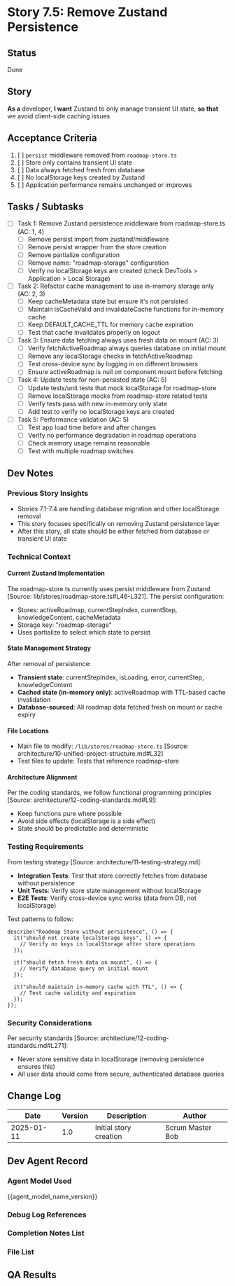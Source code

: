 # Story 7.5: Remove Zustand Persistence

## Status

Done

## Story

**As a** developer,
**I want** Zustand to only manage transient UI state,
**so that** we avoid client-side caching issues

## Acceptance Criteria

1. [ ] `persist` middleware removed from `roadmap-store.ts`
2. [ ] Store only contains transient UI state
3. [ ] Data always fetched fresh from database
4. [ ] No localStorage keys created by Zustand
5. [ ] Application performance remains unchanged or improves

## Tasks / Subtasks

- [ ] Task 1: Remove Zustand persistence middleware from roadmap-store.ts (AC: 1, 4)
  - [ ] Remove persist import from zustand/middleware
  - [ ] Remove persist wrapper from the store creation
  - [ ] Remove partialize configuration
  - [ ] Remove name: "roadmap-storage" configuration
  - [ ] Verify no localStorage keys are created (check DevTools > Application > Local Storage)

- [ ] Task 2: Refactor cache management to use in-memory storage only (AC: 2, 3)
  - [ ] Keep cacheMetadata state but ensure it's not persisted
  - [ ] Maintain isCacheValid and invalidateCache functions for in-memory cache
  - [ ] Keep DEFAULT_CACHE_TTL for memory cache expiration
  - [ ] Test that cache invalidates properly on logout

- [ ] Task 3: Ensure data fetching always uses fresh data on mount (AC: 3)
  - [ ] Verify fetchActiveRoadmap always queries database on initial mount
  - [ ] Remove any localStorage checks in fetchActiveRoadmap
  - [ ] Test cross-device sync by logging in on different browsers
  - [ ] Ensure activeRoadmap is null on component mount before fetching

- [ ] Task 4: Update tests for non-persisted state (AC: 5)
  - [ ] Update tests/unit tests that mock localStorage for roadmap-store
  - [ ] Remove localStorage mocks from roadmap-store related tests
  - [ ] Verify tests pass with new in-memory only state
  - [ ] Add test to verify no localStorage keys are created

- [ ] Task 5: Performance validation (AC: 5)
  - [ ] Test app load time before and after changes
  - [ ] Verify no performance degradation in roadmap operations
  - [ ] Check memory usage remains reasonable
  - [ ] Test with multiple roadmap switches

## Dev Notes

### Previous Story Insights

- Stories 7.1-7.4 are handling database migration and other localStorage removal
- This story focuses specifically on removing Zustand persistence layer
- After this story, all state should be either fetched from database or transient UI state

### Technical Context

#### Current Zustand Implementation

The roadmap-store.ts currently uses persist middleware from Zustand [Source: lib/stores/roadmap-store.ts#L46-L321]. The persist configuration:

- Stores: activeRoadmap, currentStepIndex, currentStep, knowledgeContent, cacheMetadata
- Storage key: "roadmap-storage"
- Uses partialize to select which state to persist

#### State Management Strategy

After removal of persistence:

- **Transient state**: currentStepIndex, isLoading, error, currentStep, knowledgeContent
- **Cached state (in-memory only)**: activeRoadmap with TTL-based cache invalidation
- **Database-sourced**: All roadmap data fetched fresh on mount or cache expiry

#### File Locations

- Main file to modify: `/lib/stores/roadmap-store.ts` [Source: architecture/10-unified-project-structure.md#L32]
- Test files to update: Tests that reference roadmap-store

#### Architecture Alignment

Per the coding standards, we follow functional programming principles [Source: architecture/12-coding-standards.md#L9]:

- Keep functions pure where possible
- Avoid side effects (localStorage is a side effect)
- State should be predictable and deterministic

### Testing Requirements

From testing strategy [Source: architecture/11-testing-strategy.md]:

- **Integration Tests**: Test that store correctly fetches from database without persistence
- **Unit Tests**: Verify store state management without localStorage
- **E2E Tests**: Verify cross-device sync works (data from DB, not localStorage)

Test patterns to follow:

```tsx
describe("Roadmap Store without persistence", () => {
  it("should not create localStorage keys", () => {
    // Verify no keys in localStorage after store operations
  });

  it("should fetch fresh data on mount", () => {
    // Verify database query on initial mount
  });

  it("should maintain in-memory cache with TTL", () => {
    // Test cache validity and expiration
  });
});
```

### Security Considerations

Per security standards [Source: architecture/12-coding-standards.md#L271]:

- Never store sensitive data in localStorage (removing persistence ensures this)
- All user data should come from secure, authenticated database queries

## Change Log

| Date       | Version | Description            | Author           |
| ---------- | ------- | ---------------------- | ---------------- |
| 2025-01-11 | 1.0     | Initial story creation | Scrum Master Bob |

## Dev Agent Record

### Agent Model Used

{{agent_model_name_version}}

### Debug Log References

### Completion Notes List

### File List

## QA Results
